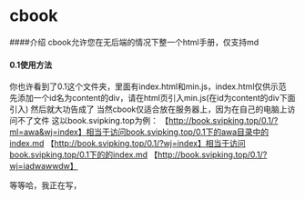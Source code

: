 # cbook
####介绍
cbook允许您在无后端的情况下整一个html手册，仅支持md

#### 0.1使用方法
你也许看到了0.1这个文件夹，里面有index.html和min.js，index.html仅供示范
先添加一个id名为content的div，请在html页引入min.js(在id为content的div下面引入)
然后就大功告成了
当然cbook仅适合放在服务器上，因为在自己的电脑上访问不了文件
这以book.svipking.top为例：
【http://book.svipking.top/0.1/?ml=awa&wj=index】相当于访问book.svipking.top/0.1下的awa目录中的index.md
【http://book.svipking.top/0.1/?wj=index】相当于访问book.svipking.top/0.1下的的index.md
【http://book.svipking.top/0.1/?wj=iadwawwdw】

等等哈，我正在写，